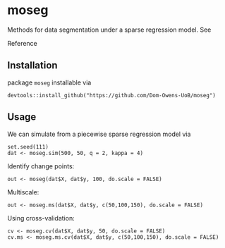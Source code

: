 # moseg

Methods for data segmentation under a sparse regression model. See

Reference


## Installation

package `moseg` installable via

```
devtools::install_github("https://github.com/Dom-Owens-UoB/moseg")
```
 

## Usage

We can simulate from a piecewise sparse regression model via
```
set.seed(111)
dat <- moseg.sim(500, 50, q = 2, kappa = 4)
```

Identify change points:
```
out <- moseg(dat$X, dat$y, 100, do.scale = FALSE)
```

Multiscale:

```
out <- moseg.ms(dat$X, dat$y, c(50,100,150), do.scale = FALSE)
```

Using cross-validation:
```
cv <- moseg.cv(dat$X, dat$y, 50, do.scale = FALSE)
cv.ms <- moseg.ms.cv(dat$X, dat$y, c(50,100,150), do.scale = FALSE)
```
